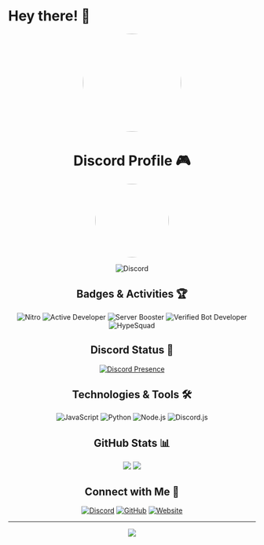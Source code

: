 # Hey there! 👋

<div align="center">
  <img src="[https://media.discordapp.net/attachments/1359148271536312440/1363971117856854187/7eed40114f111eb2893284859b7163ac.png](https://media.discordapp.net/attachments/1359148271536312440/1363971117856854187/7eed40114f111eb2893284859b7163ac.png?ex=6807f897&is=6806a717&hm=66db5612aa10de5cbe1fcd9d8efd807becb8106e95687ce0663bcac08dbd1941&=&format=webp&quality=lossless)" width="200" height="200" style="border-radius:50%"/>
  
 # Discord Profile 🎮

<div align="center">
  <img src="https://media.discordapp.net/attachments/1359148271536312440/1363971117856854187/7eed40114f111eb2893284859b7163ac.png" width="150" height="150" style="border-radius:50%"/>
  
  ![Discord](https://img.shields.io/badge/Discord-YourName%231234-5865F2?style=for-the-badge&logo=discord&logoColor=white)
</div>

## Badges & Activities 🏆
<div align="center">
  
  ![Nitro](https://img.shields.io/badge/Discord-Nitro-FF73FA?style=for-the-badge&logo=discord&logoColor=white)
  ![Active Developer](https://img.shields.io/badge/Discord-Active_Developer-5865F2?style=for-the-badge&logo=discord&logoColor=white)
  ![Server Booster](https://img.shields.io/badge/Discord-Server_Booster-FF73FA?style=for-the-badge&logo=discord&logoColor=white)
  ![Verified Bot Developer](https://img.shields.io/badge/Discord-Verified_Bot_Developer-5865F2?style=for-the-badge&logo=discord&logoColor=white)
  ![HypeSquad](https://img.shields.io/badge/HypeSquad-Balance-00C09A?style=for-the-badge&logo=discord&logoColor=white)

</div>

## Discord Status 🎯
[![Discord Presence](https://lanyard.cnrad.dev/api/YOUR_DISCORD_ID)](https://discord.com/users/YOUR_DISCORD_ID)

## Technologies & Tools 🛠️
![JavaScript](https://img.shields.io/badge/JavaScript-F7DF1E?style=for-the-badge&logo=javascript&logoColor=black)
![Python](https://img.shields.io/badge/Python-3776AB?style=for-the-badge&logo=python&logoColor=white)
![Node.js](https://img.shields.io/badge/Node.js-43853D?style=for-the-badge&logo=node.js&logoColor=white)
![Discord.js](https://img.shields.io/badge/Discord.js-5865F2?style=for-the-badge&logo=discord&logoColor=white)

## GitHub Stats 📊
<div align="center">
  <img src="https://github-readme-stats.vercel.app/api?username=YOURUSERNAME&show_icons=true&theme=radical" />
  <img src="https://github-readme-streak-stats.herokuapp.com/?user=YOURUSERNAME&theme=radical" />
</div>

## Connect with Me 🤝
<div align="center">
  
  [![Discord](https://img.shields.io/badge/Discord-Add_Me-5865F2?style=for-the-badge&logo=discord&logoColor=white)](https://discord.com/users/YOUR_DISCORD_ID)
  [![GitHub](https://img.shields.io/badge/GitHub-Follow-181717?style=for-the-badge&logo=github&logoColor=white)](https://github.com/YOURUSERNAME)
  [![Website](https://img.shields.io/badge/Website-Visit-FF7139?style=for-the-badge&logo=Firefox-Browser&logoColor=white)](https://your-website.com)

</div>

---
<div align="center">
  <img src="https://capsule-render.vercel.app/api?type=waving&color=gradient&height=100&section=footer"/>
</div>

